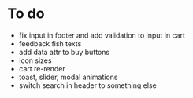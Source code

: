 # To do
- fix input in footer and add validation to input in cart
- feedback fish texts
- add data attr to buy buttons
- icon sizes
- cart re-render
- toast, slider, modal animations
- switch search in header to something else

